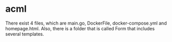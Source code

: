 # acml
There exist 4 files, which are main.go, DockerFile, docker-compose.yml and homepage.html. 
Also, there is a folder that is called Form that includes several templates.

